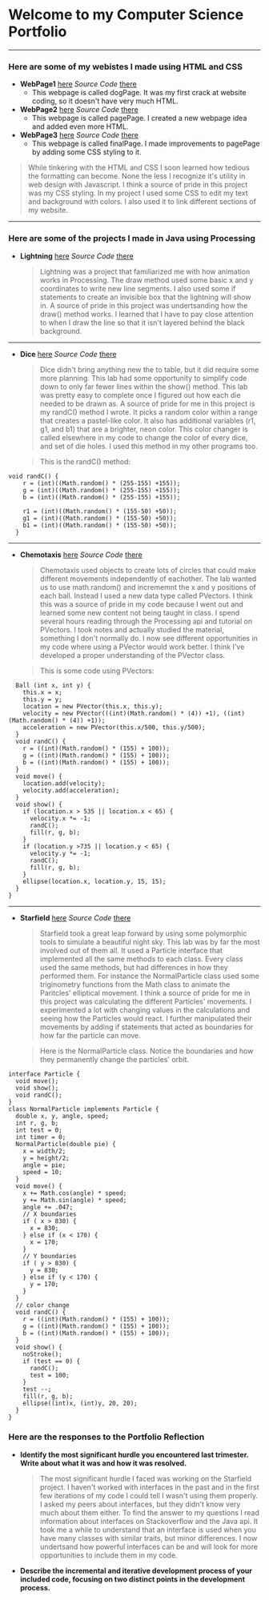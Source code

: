 # Welcome to my Computer Science Portfolio
---

### Here are some of my webistes I made using HTML and CSS


* **WebPage1** [here](https://amentw.github.io/testWeb/dogPage/) *Source Code* [there](https://github.com/AmentW/testWeb/)
  * This webpage is called dogPage. It was my first crack at website coding, so it doesn't have very much HTML.
* **WebPage2** [here](https://amentw.github.io/testWeb/pagePage) *Source Code* [there](https://github.com/AmentW/testWeb/)
  * This webpage is called pagePage. I created a new webpage idea and added even more HTML.
* **WebPage3** [here](https://amentw.github.io/testWeb/finalPage) *Source Code* [there](https://github.com/AmentW/testWeb/)
  * This webpage is called finalPage. I made improvements to pagePage by adding some CSS styling to it.
> While tinkering with the HTML and CSS I soon learned how tedious the formatting can become. None the less I recognize it's utility in web design with Javascript. I think a source of pride in this project was my CSS styling. In my project I used some CSS to edit my text and background with colors. I also used it to link different sections of my website.

***

### Here are some of the projects I made in Java using Processing
 * **Lightning** [here](https://amentw.github.io/lightning2/Lightning/) *Source Code* [there](https://github.com/AmentW/lightning2)
    > Lightning was a project that familiarized me with how animation works in Processing. The draw method used some basic x and y coordinates to write new line segments. I also used some if statements to create an invisible box that the lightning will show in. A source of pride in this project was undertsanding how the draw() method works. I learned that I have to pay close attention to when I draw the line so that it isn't layered behind the black background.
    
***
    
* **Dice** [here](https://amentw.github.io/dice3/Dice) *Source Code* [there](https://github.com/AmentW/lightning2)
    > Dice didn't bring anything new the to table, but it did require some more planning. This lab had some opportunity to simplify code down to only far fewer lines within the show() method. This lab was pretty easy to complete once I figured out how each die needed to be drawn as. A source of pride for me in this project is my randC() method I wrote. It picks a random color within a range that creates a pastel-like color. It also has additional variables (r1, g1, and b1) that are a brighter, neon color. This color changer is called elsewhere in my code to change the color of every dice, and set of die holes. I used this method in my other programs too.

    >This is the randC() method:
```
void randC() {
    r = (int)((Math.random() * (255-155) +155));
    g = (int)((Math.random() * (255-155) +155));
    b = (int)((Math.random() * (255-155) +155));

    r1 = (int)((Math.random() * (155-50) +50));
    g1 = (int)((Math.random() * (155-50) +50));
    b1 = (int)((Math.random() * (155-50) +50));
  }
```
***

* **Chemotaxis** [here](https://amentw.github.io/chemotaxis4/) *Source Code* [there](https://github.com/AmentW/chemotaxis4)
    > Chemotaxis used objects to create lots of circles that could make different movements independently of eachother. The lab wanted us to use math.random() and incrememnt the x and y positions of each ball. Instead I used a new data type called PVectors. I think this was a source of pride in my code because I went out and learned some new content not being taught in class. I spend several hours reading through the Processing api and tutorial on PVectors. I took notes and actually studied the material, something I don't normally do. I now see different opportunities in my code where using a PVector would work better. I think I've developed a proper understanding of the PVector class. 

    >This is some code using PVectors:
```
  Ball (int x, int y) {
    this.x = x;
    this.y = y;
    location = new PVector(this.x, this.y);
    velocity = new PVector(((int)(Math.random() * (4)) +1), ((int)(Math.random() * (4)) +1));
    acceleration = new PVector(this.x/500, this.y/500);
  }
  void randC() {
    r = ((int)(Math.random() * (155) + 100));
    g = ((int)(Math.random() * (155) + 100));
    b = ((int)(Math.random() * (155) + 100));
  }
  void move() {
    location.add(velocity);
    velocity.add(acceleration);
  }
  void show() {
    if (location.x > 535 || location.x < 65) {
      velocity.x *= -1;
      randC();
      fill(r, g, b);
    }
    if (location.y >735 || location.y < 65) {
      velocity.y *= -1;
      randC();
      fill(r, g, b);
    }
    ellipse(location.x, location.y, 15, 15);
  }
}
```
***

* **Starfield** [here](https://amentw.github.io/starfield5/starfield) *Source Code* [there](https://github.com/AmentW/starfield5)
    > Starfield took a great leap forward by using some polymorphic tools to simulate a beautiful night sky. This lab was by far the most involved out of them all. It used a Particle interface that implemented all the same methods to each class. Every class used the same methods, but had differences in how they performed them. For instance the NormalParticle class used some triginometry functions from the Math class to animate the Paritcles' elliptical movement. I think a source of pride for me in this project was calculating the different Particles' movements. I experimented a lot with changing values in the calculations and seeing how the Particles would react. I further manipulated their movements by adding if statements that acted as boundaries for how far the particle can move. 

    > Here is the NormalParticle class. Notice the boundaries and how they permanently change the particles' orbit.
```
interface Particle {
  void move();
  void show();
  void randC();
}
class NormalParticle implements Particle {
  double x, y, angle, speed;
  int r, g, b;
  int test = 0;
  int timer = 0;
  NormalParticle(double pie) {
    x = width/2;
    y = height/2;
    angle = pie;
    speed = 10;
  }
  void move() {
    x += Math.cos(angle) * speed;
    y += Math.sin(angle) * speed;
    angle += .047;
    // X boundaries
    if ( x > 830) {
      x = 830;
    } else if (x < 170) {
      x = 170;
    }
    // Y boundaries
    if ( y > 830) {
      y = 830;
    } else if (y < 170) {
      y = 170;
    }
  }
  // color change
  void randC() {
    r = ((int)(Math.random() * (155) + 100));
    g = ((int)(Math.random() * (155) + 100));
    b = ((int)(Math.random() * (155) + 100));
  }
  void show() {
    noStroke();
    if (test == 0) {
      randC();
      test = 100;
    }
    test --;
    fill(r, g, b);
    ellipse((int)x, (int)y, 20, 20);
  }
}
```

### Here are the responses to the Portfolio Reflection
- **Identify the most significant hurdle you encountered last trimester. Write about what it was and how it was resolved.**
    > The most significant hurdle I faced was working on the Starfield project. I haven't worked with interfaces in the past and in the first few iterations of my code I could tell I wasn't using them properly. I asked my peers about interfaces, but they didn't know very much about them either. To find the answer to my questions I read information about interfaces on Stackoverflow and the Java api. It took me a while to understand that an interface is used when you have many classes with similar traits, but minor differences. I now undertsand how powerful interfaces can be and will look for more opportunities to include them in my code. 

- **Describe the incremental and iterative development process of your included code, focusing on two distinct points in the development process.**
    >



